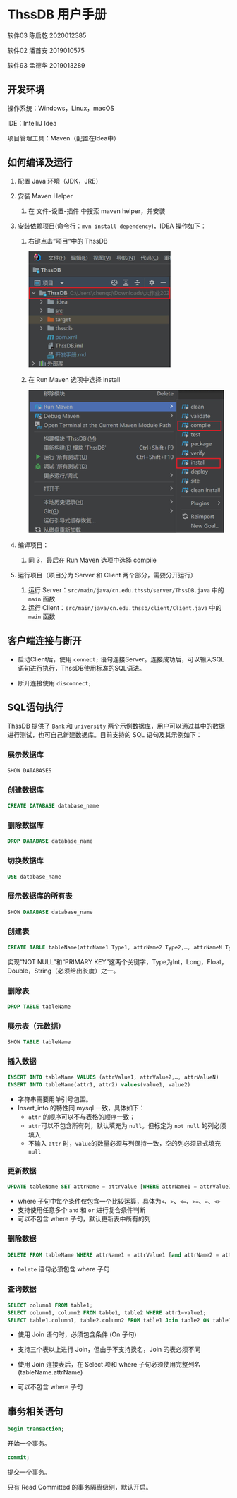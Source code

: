 # ThssDB 用户手册

软件03 陈启乾 2020012385

软件02 潘首安 2019010575

软件93 孟德华 2019013289

## 开发环境

操作系统：Windows，Linux，macOS

IDE：IntelliJ Idea

项目管理工具：Maven（配置在Idea中）

## 如何编译及运行

1. 配置 Java 环境（JDK，JRE）

2. 安装 Maven Helper
   1. 在 文件-设置-插件 中搜索 maven helper，并安装
   
3. 安装依赖项目(命令行：`mvn install dependency`)，IDEA 操作如下：
   1. 右键点击”项目“中的 ThssDB
   
      <img src="doc/compile_test.jpg" style="zoom:50%;" /> 
   
   2. 在 Run Maven 选项中选择 install
   
       <img src="doc/compile_test_2.jpg" style="zoom:50%;" />
   
4. 编译项目：
   1. 同 3，最后在 Run Maven 选项中选择 compile
   
5. 运行项目（项目分为 Server 和 Client 两个部分，需要分开运行）
   1. 运行 Server：`src/main/java/cn.edu.thssb/server/ThssDB.java` 中的 `main` 函数
   2. 运行 Client：`src/main/java/cn.edu.thssb/client/Client.java` 中的 `main` 函数


## 客户端连接与断开

- 启动Client后，使用 `connect;` 语句连接Server。连接成功后，可以输入SQL语句进行执行，ThssDB使用标准的SQL语法。

- 断开连接使用 `disconnect;`



## SQL语句执行

ThssDB 提供了 `Bank` 和 `university` 两个示例数据库，用户可以通过其中的数据进行测试，也可自己新建数据库。目前支持的 SQL 语句及其示例如下：

### 展示数据库

```SQL
SHOW DATABASES
```

### 创建数据库

```sql
CREATE DATABASE database_name
```

### 删除数据库

```sql
DROP DATABASE database_name
```

### 切换数据库

```sql
USE database_name
```

### 展示数据库的所有表

```sql
SHOW DATABASE database_name
```

### 创建表

```SQL
CREATE TABLE tableName(attrName1 Type1, attrName2 Type2,…, attrNameN TypeN NOT NULL, PRIMARY KEY(attrName1)) 
```

实现“NOT NULL”和“PRIMARY KEY”这两个关键字，Type为Int，Long，Float，Double，String（必须给出长度）之一。

### 删除表

```SQL
DROP TABLE tableName 
```

### 展示表（元数据）

```SQL
SHOW TABLE tableName
```

### 插入数据

```SQL
INSERT INTO tableName VALUES (attrValue1, attrValue2,…, attrValueN)
INSERT INTO tableName(attr1, attr2) values(value1, value2)
```

- 字符串需要用单引号包围。
- Insert_into 的特性同 mysql 一致，具体如下：
  - `attr` 的顺序可以不与表格的顺序一致；
  - `attr`可以不包含所有列，默认填充为 `null`。但标定为 `not null` 的列必须填入
  - 不输入 `attr` 时，`value`的数量必须与列保持一致，空的列必须显式填充 `null`

### 更新数据

```SQL
UPDATE tableName SET attrName = attrValue [WHERE attrName1 = attrValue1 [and attrName2 = attrvalue2...]] 
```

- where 子句中每个条件仅包含一个比较运算，具体为`<`、`>`、`<=`、`>=`、`=`、`<>`
- 支持使用任意多个 `and` 和 `or` 进行复合条件判断
- 可以不包含 where 子句，默认更新表中所有的列

### 删除数据

```sql
DELETE FROM tableName WHERE attrName1 = attrValue1 [and attrName2 = attrvalue2...]
```

- `Delete` 语句必须包含 where 子句

### 查询数据

```sql
SELECT column1 FROM table1;
SELECT column1, column2 FROM table1, table2 WHERE attr1=value1;
SELECT table1.column1, table2.column2 FROM table1 Join table2 ON table1.attr1 = table2.attr1 WHERE table1.attr2 = attrValue2
```

- 使用 Join 语句时，必须包含条件 (On 子句)

- 支持三个表以上进行 Join，但由于不支持换名，Join 的表必须不同
- 使用 Join 连接表后，在 Select 项和 where 子句必须使用完整列名(tableName.attrName)

- 可以不包含 where 子句

## 事务相关语句

```sql
begin transaction;
```

开始一个事务。

```sql
commit;
```

提交一个事务。

只有 Read Committed 的事务隔离级别，默认开启。
